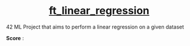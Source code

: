 <h1 align="center"><u>ft_linear_regression</u></h1>
42 ML Project that aims to perform a linear regression on a given dataset

**Score** :
<br>

